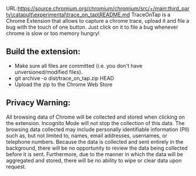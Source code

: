 URL:https://source.chromium.org/chromium/chromium/src/+/main:third_party\catapult\experimental\trace_on_tap\README.md
TraceOnTap is a Chrome Extension that allows to capture a chrome trace,
upload it and file a bug with the touch of one button.
Just click on it to file a bug whenever chrome is slow or too memory hungry!

Build the extension:
--------------------
 - Make sure all files are committed (i.e. you don't have unversioned/modified
   files).
 - git archive -o dist/trace_on_tap.zip HEAD
 - Upload the zip to the Chrome Web Store

Privacy Warning:
----------------
All browsing data of Chrome will be collected and stored when clicking on the
extension. Incognito Mode will not stop the collection of this data.
The browsing data collected may include personally identifiable information
(PII) such as, but not limited to, names, email addresses, usernames, or
telephone numbers. Because the data is collected and sent entirely in the
background, there will be no opportunity to review the data being collected
before it is sent.
Furthermore, due to the manner in which the data will be aggregated and stored,
there will be no ability to wipe or clear data upon request.
